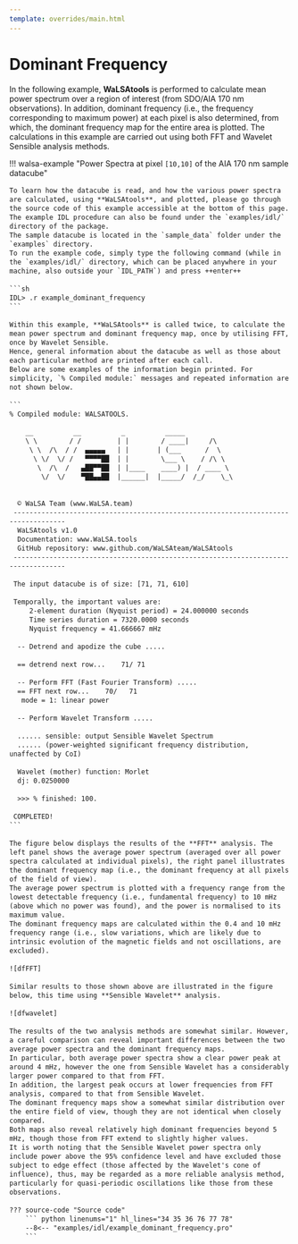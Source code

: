 ```yaml
---
template: overrides/main.html
---
```


# Dominant Frequency

In the following example, **WaLSAtools** is performed to calculate mean power spectrum over a region of interest (from SDO/AIA 170 nm observations). In addition, dominant frequency (i.e., the frequency corresponding to maximum power) at each pixel is also determined, from which, the dominant frequency map for the entire area is plotted. The calculations in this example are carried out using both FFT and Wavelet Sensible analysis methods.

  [1]: introduction.md

!!! walsa-example "Power Spectra at pixel `[10,10]` of the AIA 170 nm sample datacube"

    To learn how the datacube is read, and how the various power spectra are calculated, using **WaLSAtools**, and plotted, please go through the source code of this example accessible at the bottom of this page. 
    The example IDL procedure can also be found under the `examples/idl/` directory of the package. 
	The sample datacube is located in the `sample_data` folder under the `examples` directory. 
	To run the example code, simply type the following command (while in the `examples/idl/` directory, which can be placed anywhere in your machine, also outside your `IDL_PATH`) and press ++enter++ 

    ```sh
    IDL> .r example_dominant_frequency
    ```

    Within this example, **WaLSAtools** is called twice, to calculate the mean power spectrum and dominant frequency map, once by utilising FFT, once by Wavelet Sensible. 
	Hence, general information about the datacube as well as those about each particular method are printed after each call. 
	Below are some examples of the information begin printed. For simplicity, `% Compiled module:` messages and repeated information are not shown below.

    ```
    % Compiled module: WALSATOOLS.

        __          __          _          _____
        \ \        / /         | |        / ____|     /\
         \ \  /\  / /  ▄▄▄▄▄   | |       | (___      /  \
          \ \/  \/ /   ▀▀▀▀██  | |        \___ \    / /\ \
           \  /\  /   ▄██▀▀██  | |____    ____) |  / ____ \
            \/  \/    ▀██▄▄██  |______|  |_____/  /_/    \_\


      © WaLSA Team (www.WaLSA.team)
     -----------------------------------------------------------------------------------
      WaLSAtools v1.0
      Documentation: www.WaLSA.tools
      GitHub repository: www.github.com/WaLSAteam/WaLSAtools
     -----------------------------------------------------------------------------------
     
	 The input datacube is of size: [71, 71, 610]

	 Temporally, the important values are:
	     2-element duration (Nyquist period) = 24.000000 seconds
	     Time series duration = 7320.0000 seconds
	     Nyquist frequency = 41.666667 mHz

      -- Detrend and apodize the cube .....
      
      == detrend next row...    71/ 71
	  
	  -- Perform FFT (Fast Fourier Transform) .....
	  == FFT next row...    70/   71
	   mode = 1: linear power
	  
	  -- Perform Wavelet Transform .....
	  
	  ...... sensible: output Sensible Wavelet Spectrum
	  ...... (power-weighted significant frequency distribution, unaffected by CoI)

	  Wavelet (mother) function: Morlet
	  dj: 0.0250000

	  >>> % finished: 100.

     COMPLETED!
    ```
    
    The figure below displays the results of the **FFT** analysis. The left panel shows the average power spectrum (averaged over all power spectra calculated at individual pixels), the right panel illustrates the dominant frequency map (i.e., the dominant frequency at all pixels of the field of view).
	The average power spectrum is plotted with a frequency range from the lowest detectable frequency (i.e., fundamental frequency) to 10 mHz (above which no power was found), and the power is normalised to its maximum value.
	The dominant frequency maps are calculated within the 0.4 and 10 mHz frequency range (i.e., slow variations, which are likely due to intrinsic evolution of the magnetic fields and not oscillations, are excluded).
    
    ![dfFFT]

    Similar results to those shown above are illustrated in the figure below, this time using **Sensible Wavelet** analysis.
    
    ![dfwavelet]
	
	The results of the two analysis methods are somewhat similar. However, a careful comparison can reveal important differences between the two average power spectra and the dominant frequency maps.
	In particular, both average power spectra show a clear power peak at around 4 mHz, however the one from Sensible Wavelet has a considerably larger power compared to that from FFT. 
	In addition, the largest peak occurs at lower frequencies from FFT analysis, compared to that from Sensible Wavelet.
	The dominant frequency maps show a somewhat similar distribution over the entire field of view, though they are not identical when closely compared.
	Both maps also reveal relatively high dominant frequencies beyond 5 mHz, though those from FFT extend to slightly higher values. 
	It is worth noting that the Sensible Wavelet power spectra only include power above the 95% confidence level and have excluded those subject to edge effect (those affected by the Wavelet's cone of influence), thus, may be regarded as a more reliable analysis method, particularly for quasi-periodic oscillations like those from these observations. 
	
    ??? source-code "Source code"
        ``` python linenums="1" hl_lines="34 35 36 76 77 78"
        --8<-- "examples/idl/example_dominant_frequency.pro"
        ```

  [dfFFT]: ../images/idl/example_dominant_frequency_FFT.jpg
  [dfwavelet]: ../images/idl/example_dominant_frequency_sensible_wavelet.jpg

<br>
